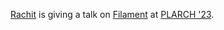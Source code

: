 [Rachit][rachit] is giving a talk on [Filament][] at [PLARCH '23][plarch].

[rachit]: https://rachit.pl
[filament]: https://filamenthdl.com
[plarch]: https://pldi23.sigplan.org/home/plarch-2023#event-overview
